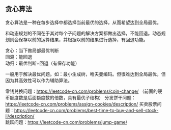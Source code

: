 ## 贪心算法
贪心算法是一种在每步选择中都选择当前最优的选择，从而希望达到全局最优。  

和动态规划的不同在于其对每个子问题的解决方案都做出选择，不能回退。动态规划则会保存以前的运算结果，并根据以前的结果进行选择，有回退功能。

贪心：当下做局部最优判断  
回溯：能回退  
动归：最优判断+回退（有保存功能）  

一般用于解决最优问题。如：最小生成树，哈夫曼编码。但很难达到全局最优，但因为其高效性可以作为辅助算法。

零钱兑换问题：https://leetcode-cn.com/problems/coin-change/
（前面的硬币额度数是后面额度数的倍数，具有最优子结构）
分发饼干问题：https://leetcode-cn.com/problems/assign-cookies/description/
买卖股票问题：https://leetcode-cn.com/problems/best-time-to-buy-and-sell-stock-ii/description/  
跳跃问题：https://leetcode-cn.com/problems/jump-game/


